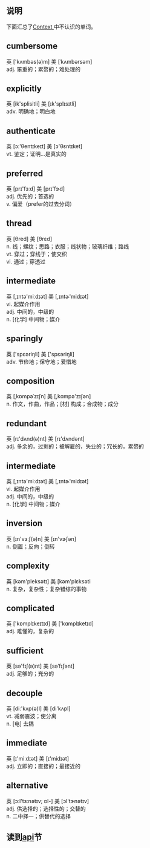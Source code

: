 ## 说明
下面汇总了[Context ](https://reactjs.org/docs/context.html)中不认识的单词。

## cumbersome 
 英  ['kʌmbəs(ə)m]   美  [ˈkʌmbərsəm]  
adj. 笨重的；累赘的；难处理的

## explicitly
 英  [ik'splisitli]   美  [ɪk'splɪsɪtli]  
adv. 明确地；明白地

## authenticate 
 英  [ɔː'θentɪkeɪt]   美  [ɔ'θɛntɪket]  
vt. 鉴定；证明…是真实的

## preferred 
 英  [prɪ'fɜːd]   美  [prɪ'fɝd]  
adj. 优先的；首选的  
v. 偏爱（prefer的过去分词）

## thread 
 英  [θred]   美  [θrɛd]  
n. 线；螺纹；思路；衣服；线状物；玻璃纤维；路线  
vt. 穿过；穿线于；使交织  
vi. 通过；穿透过

## intermediate 
 英  [,ɪntə'miːdɪət]   美  [,ɪntɚ'midɪət]  
vi. 起媒介作用  
adj. 中间的，中级的  
n. [化学] 中间物；媒介

## sparingly 
 英  ['spɛəriŋli]   美  ['spɛəriŋli]  
adv. 节俭地；保守地；爱惜地

## composition  
 英  [ˌkɒmpəˈzɪʃn]   美  [,kɑmpə'zɪʃən]  
n. 作文，作曲，作品；[材] 构成；合成物；成分

## redundant 
 英  [rɪ'dʌnd(ə)nt]   美  [rɪ'dʌndənt]  
adj. 多余的，过剩的；被解雇的，失业的；冗长的，累赘的

## intermediate 
 英  [,ɪntə'miːdɪət]   美  [,ɪntɚ'midɪət]  
vi. 起媒介作用  
adj. 中间的，中级的  
n. [化学] 中间物；媒介

## inversion 
 英  [ɪn'vɜːʃ(ə)n]   美  [ɪn'vɝʃən]  
n. 倒置；反向；倒转

## complexity 
 英  [kəm'pleksətɪ]   美  [kəm'plɛksəti  
n. 复杂，复杂性；复杂错综的事物

## complicated 
 英  ['kɒmplɪkeɪtɪd]   美  ['kɑmplɪketɪd]  
adj. 难懂的，复杂的

## sufficient 
 英  [sə'fɪʃ(ə)nt]   美  [səˈfɪʃənt]  
adj. 足够的；充分的

## decouple 
 英  [diː'kʌp(ə)l]   美  [di'kʌpl]  
vt. 减弱震波；使分离  
n. [电] 去耦

## immediate 
 英  [ɪ'miːdɪət]   美  [ɪ'midɪət]  
adj. 立即的；直接的；最接近的

## alternative 
 英  [ɔːl'tɜːnətɪv; ɒl-]   美  [ɔl'tɝnətɪv]  
adj. 供选择的；选择性的；交替的  
n. 二中择一；供替代的选择

## 读到[api](https://reactjs.org/docs/context.html#api)节
